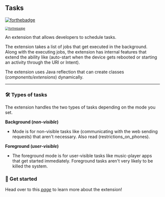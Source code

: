 ## Tasks

[<img src="https://raw.githubusercontent.com/XomaDev/tasks-ai2/master/docs/app-inventor-tasks.svg?token=ARFBK6V4V24YVHEYJCTGBS3BBONQ4" alt="forthebadge" style="zoom: 100%;" />](https://forthebadge.com) 



[<img src="https://raw.githubusercontent.com/XomaDev/tasks-ai2/master/docs/tasks.jpg?token=ARFBK6UKHUK5VULBQYNV4UDBBPJQ6" alt="forthebadge" style="zoom: 67%;" />](https://forthebadge.com) 



An extension that allows developers to schedule tasks. 

The extension takes a list of jobs that get executed in the background. Along with the executing jobs, the extension has internal features that extend the ability like (auto-start when the device gets rebooted or starting an activity through the URI or Intent).



The extension uses Java reflection that can create classes (*components/extensions*) dynamically.

<hr>




### 🛠 Types of tasks

The extension handles the two types of tasks depending on the mode you set.



**Background (*non-visible*)**

- Mode is for non-visible tasks like (communicating with the web sending requests) that aren't necessary. Also read (restrictions_on_phones).

**Foreground (*user-visible*)**

- The foreground mode is for user-visible tasks like music-player apps that get started immediately. Foreground tasks aren't very likely to be killed the system.



### 🧱 Get started



Head over to this [*page*](https://github.com/XomaDev/tasks-ai2/wiki/Documentation) to learn more about the extension!
